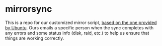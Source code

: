 # mirrorsync
This is a repo for our customized mirror script, [based on the one provided by Ubuntu](https://wiki.ubuntu.com/Mirrors/Scripts). Ours emails a specific person when the sync completes with any errors and some status info (disk, raid, etc.) to help us ensure that things are working correctly.
